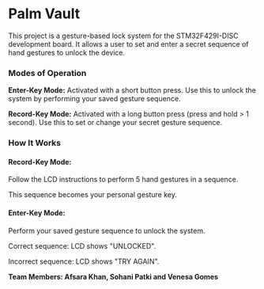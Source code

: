 # Palm Vault
This project is a gesture-based lock system for the STM32F429I-DISC development board. It allows a user to set and enter a secret sequence of hand gestures to unlock the device.

### Modes of Operation

**Enter-Key Mode:** Activated with a short button press. Use this to unlock the system by performing your saved gesture sequence.

**Record-Key Mode:** Activated with a long button press (press and hold > 1 second). Use this to set or change your secret gesture sequence.

### How It Works

#### Record-Key Mode:

Follow the LCD instructions to perform 5 hand gestures in a sequence.

This sequence becomes your personal gesture key.
     

#### Enter-Key Mode:

Perform your saved gesture sequence to unlock the system.

Correct sequence: LCD shows "UNLOCKED".

Incorrect sequence: LCD shows "TRY AGAIN".

**Team Members: Afsara Khan, Sohani Patki and Venesa Gomes**
